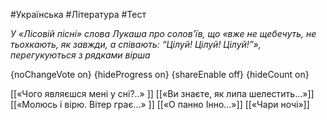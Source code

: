 #Українська #Література #Тест

*У «Лісовій пісні» слова Лукаша про солов’їв, що «вже не щебечуть, не тьохкають, як завжди, а співають: “Цілуй! Цілуй! Цілуй!”», перегукуються з рядками вірша*

{noChangeVote on}
{hideProgress on}
{shareEnable off}
{hideCount on}

[[«Чого являєшся мені у сні?..» ]]
[[«Ви знаєте, як липа шелестить…»]]
[[«Молюсь і вірю. Вітер грає…» ]]
[[«О панно Інно…»]]
[[«Чари ночі»]]
